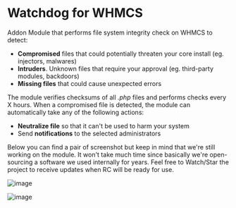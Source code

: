 # Watchdog for WHMCS

Addon Module that performs file system integrity check on WHMCS to detect:

* **Compromised** files that could potentially threaten your core install (eg. injectors, malwares)
* **Intruders**. Unknown files that require your approval (eg. third-party modules, backdoors)
* **Missing files** that could cause unexpected errors

The module verifies checksums of all *.php* files and performs checks every X hours. When a compromised file is detected, the module can automatically take any of the following actions:

* **Neutralize file** so that it can't be used to harm your system
* Send **notifications** to the selected administrators

Below you can find a pair of screenshot but keep in mind that we're still working on the module. It won't take much time since basically we're open-sourcing a software we used internally for years. Feel free to Watch/Star the project to receive updates when RC will be ready for use.

![image](https://katamaze.com/modules/addons/Mercury/uploads/files/Blog/92b1487d05bc7249c65af0f94cde4732/whmcs-watchdog-settings-automation.png)

![image](https://katamaze.com/modules/addons/Mercury/uploads/files/Blog/92b1487d05bc7249c65af0f94cde4732/whmcs-watchdog-settings-notifications.png)
